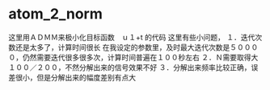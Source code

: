# atom_2_norm
这里用ＡＤＭＭ来极小化目标函数　ｕ１+t 的代码  这里有些小问题， １．迭代次数还是太多了，计算时间很长 在我设定的参数里，及时最大迭代次数是５００００，仍然需要迭代很多很多次，计算时间普遍在１００秒左右  ２．Ｎ需要取得大１００／２００，不然分解出来的信号效果不好  ３．分解出来频率比较正确，误差很小，但是分解出来的幅度差别有点大
